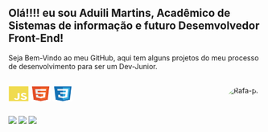 ## Olá!!!! eu sou Aduili Martins, Acadêmico de Sistemas de informação e futuro Desemvolvedor Front-End!

Seja Bem-Vindo ao meu GitHub, aqui tem alguns projetos do meu processo de desenvolvimento para ser um Dev-Junior.


<div style="display: inline_block"><br>
  <img align="center" alt="Rafa-Js" height="30" width="40" src="https://raw.githubusercontent.com/devicons/devicon/master/icons/javascript/javascript-plain.svg">
  <img align="center" alt="Rafa-HTML" height="30" width="40" src="https://raw.githubusercontent.com/devicons/devicon/master/icons/html5/html5-original.svg">
  <img align="center" alt="Rafa-CSS" height="30" width="40" src="https://raw.githubusercontent.com/devicons/devicon/master/icons/css3/css3-original.svg">

  <img align="right" alt="Rafa-pic" height="150" style="border-radius:50px;" src="https://encrypted-tbn0.gstatic.com/images?q=tbn:ANd9GcQoRLVLFz1IC84eKHn-eFS8LnoW3Hn3k8EnpPtqqY2Cnhe2fBoSxC0jxzxQOgWTv07GFjg&usqp=CAU">
</div>

  ##

<div> 
  <a href="https://www.instagram.com/aduili_martins/" target="_blank"><img src="https://img.shields.io/badge/-Instagram-%23E4405F?style=for-the-badge&logo=instagram&logoColor=white" target="_blank"></a>
  <a href = "mailto:aduili.teles@gmail.com"><img src="https://img.shields.io/badge/-Gmail-%23333?style=for-the-badge&logo=gmail&logoColor=white" target="_blank"></a>
  <a href="https://www.linkedin.com/in/aduili-martins-1a6592237/a" target="_blank"><img src="https://img.shields.io/badge/-LinkedIn-%230077B5?style=for-the-badge&logo=linkedin&logoColor=white" target="_blank"></a> 

</div>
